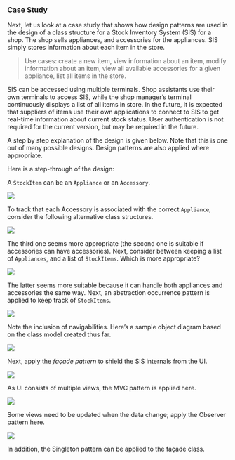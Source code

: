 ### Case Study
Next, let us look at a case study that shows how design patterns are used in the design of a class structure for a Stock Inventory System (SIS) for a shop. The shop sells appliances, and accessories for the appliances. SIS simply stores information about each item in the store.

> Use cases: create a new item, view information about an item, modify information about an item, view all available accessories for a given appliance, list all items in the store.

SIS can be accessed using multiple terminals. Shop assistants use their own terminals to access SIS, while the shop manager’s terminal continuously displays a list of all items in store. In the future, it is expected that suppliers of items use their own applications to connect to SIS to get real-time information about current stock status. User authentication is not required for the current version, but may be required in the future.

A step by step explanation of the design is given below. Note that this is one out of many possible designs. Design patterns are also applied where appropriate.

Here is a step-through of the design:

A `StockItem` can be an `Appliance` or an `Accessory`.

<img src="case-study/1.png" class="center-block">

To track that each Accessory is associated with the correct `Appliance`, consider the following alternative class structures.

<img src="case-study/2.png" class="center-block">

The third one seems more appropriate (the second one is suitable if accessories can have
accessories). Next, consider between keeping a list of `Appliances`, and a list of `StockItems`. Which is more appropriate?

<img src="case-study/3.png" class="center-block">

The latter seems more suitable because it can handle both appliances and accessories the same
way. Next, an abstraction occurrence pattern is applied to keep track of `StockItems`.

<img src="case-study/4.png" class="center-block">

Note the inclusion of navigabilities. Here’s a sample object diagram based on the class model created thus far.

<img src="case-study/5.png" class="center-block">

Next, apply the *façade pattern* to shield the SIS internals from the UI.

<img src="case-study/6.png" class="center-block">

As UI consists of multiple views, the MVC pattern is applied here.

<img src="case-study/7.png" class="center-block">

Some views need to be updated when the data change; apply the Observer pattern here.

<img src="case-study/8.png" class="center-block">

In addition, the Singleton pattern can be applied to the façade class.